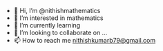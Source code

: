 - 👋 Hi, I’m @nithishmathematics
- 👀 I’m interested in mathematics
- 🌱 I’m currently learning 
- 💞️ I’m looking to collaborate on ...
- 📫 How to reach me nithishkumarb79@gmail.com
  

<!---
nithishmathematics/nithishmathematics is a ✨ special ✨ repository because its `README.md` (this file) appears on your GitHub profile.
You can click the Preview link to take a look at your changes.
--->
